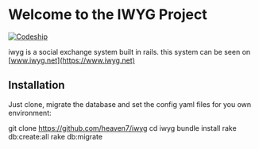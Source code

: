 # Welcome to the IWYG Project

[![Codeship](https://www.codeship.io/projects/d3525ac0-1812-0131-6024-0ef248b6a1b0/status)](https://www.iwyg.net)

iwyg is a social exchange system built in rails. this system can be seen on [www.iwyg.net](https://www.iwyg.net)


## Installation

Just clone, migrate the database and set the config yaml files for you own environment:

git clone https://github.com/heaven7/iwyg
cd iwyg
bundle install
rake db:create:all
rake db:migrate



